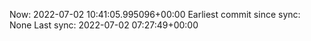 Now: 2022-07-02 10:41:05.995096+00:00 Earliest commit since sync: None Last sync: 2022-07-02 07:27:49+00:00
